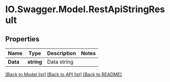 # IO.Swagger.Model.RestApiStringResult
## Properties

Name | Type | Description | Notes
------------ | ------------- | ------------- | -------------
**Data** | **string** | Data string | 

[[Back to Model list]](../README.md#documentation-for-models) [[Back to API list]](../README.md#documentation-for-api-endpoints) [[Back to README]](../README.md)

